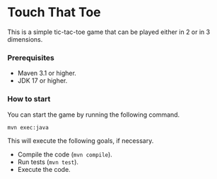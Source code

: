 # Touch That Toe

This is a simple tic-tac-toe game that can be played either in 2 or in 3 dimensions.

### Prerequisites
* Maven 3.1 or higher.
* JDK 17 or higher.

### How to start
You can start the game by running the following command.

```shell
mvn exec:java
```

This will execute the following goals, if necessary.

* Compile the code (`mvn compile`).
* Run tests (`mvn test`).
* Execute the code.
